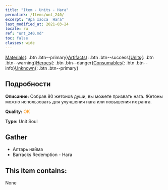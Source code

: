 ```yaml
---
title: "Item - Units - Нага"
permalink: /Items/unt_240/
excerpt: "Эра хаоса  Нага"
last_modified_at: 2021-03-24
locale: ru
ref: "unt_240.md"
toc: false
classes: wide
---
```

 [Materials](/ru/Items/){: .btn .btn--primary}[Artifacts](/ru/Items/Artifacts/){: .btn .btn--success}[Units](/ru/Items/Units/){: .btn .btn--warning}[Heroes](/ru/Items/Heroes/){: .btn .btn--danger}[Consumables](/ru/Items/Consumables/){: .btn .btn--info}[Unknown](/ru/Items/Unknown/){: .btn .btn--primary}

## Подробности
 **Описание:** Собрав 80 жетонов души, вы можете призвать нага. Жетоны можно использовать для улучшения нага или повышения их ранга.

 **Quality:** <span style="color: #FF8C00">OK</span>

 **Type:** Unit Soul

## Gather

*    Алтарь найма 
*    Barracks Redemption - Нага 

## This item contains:

  None

